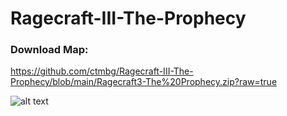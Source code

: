 # Ragecraft-III-The-Prophecy

### Download Map:
https://github.com/ctmbg/Ragecraft-III-The-Prophecy/blob/main/Ragecraft3-The%20Prophecy.zip?raw=true

![alt text](https://truth.bahamut.com.tw/s01/201803/e1ef8bcca8f0d2df5c30cc3d2e2b3a74.PNG)
